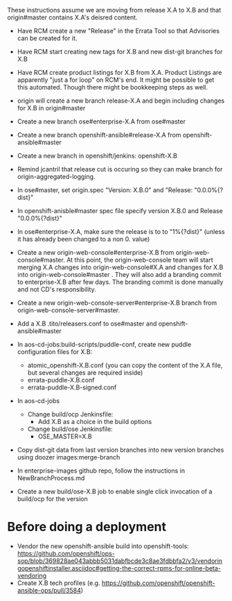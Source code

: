 These instructions assume we are moving from release X.A to X.B and that origin#master contains X.A's deisred content.

- Have RCM create a new "Release" in the Errata Tool so that Advisories can be created for it.

- Have RCM start creating new tags for X.B and new dist-git branches for X.B

- Have RCM create product listings for X.B from X.A. Product Listings are apparently "just a for loop" on RCM's end. It might be possible to get this automated. Though there might be bookkeeping steps as well.

- origin will create a new branch release-X.A and begin including changes for X.B in origin#master

- Create a new branch ose#enterprise-X.A from ose#master

- Create a new branch openshift-ansible#release-X.A from openshift-ansible#master

- Create a new branch in openshift/jenkins: openshift-X.B

- Remind jcantril that release cut is occuring so they can make branch for origin-aggregated-logging.

- In ose#master, set origin.spec "Version: X.B.0" and "Release: "0.0.0%{?dist}"

- In openshift-anisble#master spec file specify version X.B.0 and Release "0.0.0%{?dist}"

- In ose#enterprise-X.A, make sure the release is to to "1%{?dist}" (unless it has already been changed to a non 0. value)

- Create a new origin-web-console#enterprise-X.B from origin-web-console#master. At this point, the origin-web-console team will start merging X.A changes into origin-web-console#X.A  and changes for X.B into origin-web-console#master . They will also add a branding commit to enterprise-X.B after few days. The branding commit is done manually and not CD's responsibility.

- Create a new origin-web-console-server#enterprise-X.B branch from origin-web-console-server#master.

- Add a X.B .tito/releasers.conf to ose#master and openshift-ansible#master

- In aos-cd-jobs:build-scripts/puddle-conf, create new puddle configuration files for X.B:
  - atomic_openshift-X.B.conf   (you can copy the content of the X.A file, but several changes are required inside)
  - errata-puddle-X.B.conf
  - errata-puddle-X.B-signed.conf

- In aos-cd-jobs
  - Change build/ocp Jenkinsfile:
    - Add X.B as a choice in the build options
  - Change build/ose Jenkinsfile:
    - OSE_MASTER=X.B

- Copy dist-git data from last version branches into new version branches using doozer images:merge-branch

- In enterprise-images github repo, follow the instructions in NewBranchProcess.md
- Create a new build/ose-X.B job to enable single click invocation of a build/ocp for the version

# Before doing a deployment
- Vendor the new openshift-ansible build into openshift-tools: https://github.com/openshift/ops-sop/blob/369828ae043abbb5031dabfbcde3c8ae3fdbbfa2/v3/vendoringopenshiftinstaller.asciidoc#getting-the-correct-rpms-for-online-beta-vendoring
- Create X.B tech profiles (e.g. https://github.com/openshift/openshift-ansible-ops/pull/3584)
